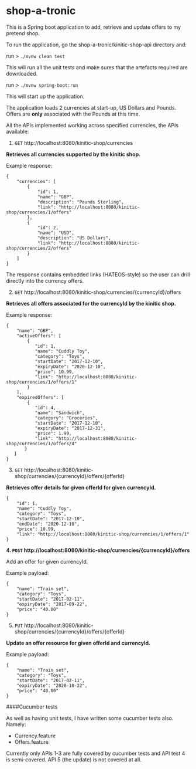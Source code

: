 # shop-a-tronic

This is a Spring boot application to add, retrieve and update offers to my pretend shop.

To run the application, go the shop-a-tronic/kinitic-shop-api directory and:

run > `./mvnw clean test` 

This will run all the unit tests and make sures that the artefacts required are downloaded.

run > `./mvnw spring-boot:run`

This will start up the application. 

The application loads 2 currencies at start-up, US Dollars and Pounds. Offers are **only** associated with the Pounds at this time.

All the APIs implemented working across specified currencies, the APIs available:

1. `GET` http://localhost:8080/kinitic-shop/currencies

**Retrieves all currencies supported by the kinitic shop.**

Example response:

````
{
    "currencies": [
        {
            "id": 1,
            "name": "GBP",
            "description": "Pounds Sterling",
            "link": "http://localhost:8080/kinitic-shop/currencies/1/offers"
        },
        {
            "id": 2,
            "name": "USD",
            "description": "US Dollars",
            "link": "http://localhost:8080/kinitic-shop/currencies/2/offers"
        }
    ]
}
````
The response contains embedded links (HATEOS-style) so the user can drill directly into the currency offers.

2. `GET` http://localhost:8080/kinitic-shop/currencies/{currencyId}/offers
 
**Retrieves all offers associated for the currencyId by the kinitic shop.**
 
Example response:
````
{
    "name": "GBP",
    "activeOffers": [
        {
           "id": 1,
           "name": "Cuddly Toy",
           "category": "Toys",
           "startDate": "2017-12-10",
           "expiryDate": "2020-12-10",
           "price": 10.99,
           "link": "http://localhost:8080/kinitic-shop/currencies/1/offers/1"
        }
    ],
    "expiredOffers": [
        {
           "id": 4,
           "name": "Sandwich",
           "category": "Groceries",
           "startDate": "2017-12-10",
           "expiryDate": "2017-12-31",
           "price": 1.99,
           "link": "http://localhost:8080/kinitic-shop/currencies/1/offers/4"
       }
   ]
}
````

3. `GET` http://localhost:8080/kinitic-shop/currencies/{currencyId}/offers/{offerId}
 
**Retrieves offer details for given offerId for given currencyId.**

````
{
    "id": 1,
    "name": "Cuddly Toy",
    "category": "Toys",
    "startDate": "2017-12-10",
    "endDate": "2020-12-10",
    "price": 10.99,
    "link": "http://localhost:8080/kinitic-shop/currencies/1/offers/1"
}
````

**4. `POST` http://localhost:8080/kinitic-shop/currencies/{currencyId}/offers**

Add an offer for given currencyId.

Example payload:

````
{
    "name": "Train set",
    "category": "Toys",
    "startDate": "2017-02-11",
    "expiryDate": "2017-09-22",
    "price": "40.00"
}
````

5. `PUT` http://localhost:8080/kinitic-shop/currencies/{currencyId}/offers/{offerId}

**Update an offer resource for given offerId and currencyId.**

Example payload:

````
{
    "name": "Train set",
    "category": "Toys",
    "startDate": "2017-02-11",
    "expiryDate": "2020-10-22",
    "price": "40.00"
}
````

####Cucumber tests

As well as having unit tests, I have written some cucumber tests also. Namely:

* Currency.feature
* Offers.feature

Currently only APIs 1-3 are fully covered by cucumber tests and API test 4 is semi-covered. API 5 (the update) is not covered at all.


